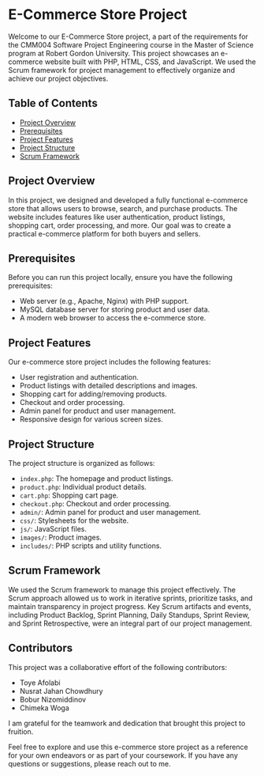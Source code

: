 # E-Commerce Store Project

Welcome to our E-Commerce Store project, a part of the requirements for the CMM004 Software Project Engineering course in the Master of Science program at Robert Gordon University. This project showcases an e-commerce website built with PHP, HTML, CSS, and JavaScript. We used the Scrum framework for project management to effectively organize and achieve our project objectives.

## Table of Contents

- [Project Overview](#project-overview)
- [Prerequisites](#prerequisites)
- [Project Features](#project-features)
- [Project Structure](#project-structure)
- [Scrum Framework](#scrum-framework)

## Project Overview

In this project, we designed and developed a fully functional e-commerce store that allows users to browse, search, and purchase products. The website includes features like user authentication, product listings, shopping cart, order processing, and more. Our goal was to create a practical e-commerce platform for both buyers and sellers.

## Prerequisites

Before you can run this project locally, ensure you have the following prerequisites:

- Web server (e.g., Apache, Nginx) with PHP support.
- MySQL database server for storing product and user data.
- A modern web browser to access the e-commerce store.

## Project Features

Our e-commerce store project includes the following features:

- User registration and authentication.
- Product listings with detailed descriptions and images.
- Shopping cart for adding/removing products.
- Checkout and order processing.
- Admin panel for product and user management.
- Responsive design for various screen sizes.

## Project Structure

The project structure is organized as follows:

- `index.php`: The homepage and product listings.
- `product.php`: Individual product details.
- `cart.php`: Shopping cart page.
- `checkout.php`: Checkout and order processing.
- `admin/`: Admin panel for product and user management.
- `css/`: Stylesheets for the website.
- `js/`: JavaScript files.
- `images/`: Product images.
- `includes/`: PHP scripts and utility functions.

## Scrum Framework

We used the Scrum framework to manage this project effectively. The Scrum approach allowed us to work in iterative sprints, prioritize tasks, and maintain transparency in project progress. Key Scrum artifacts and events, including Product Backlog, Sprint Planning, Daily Standups, Sprint Review, and Sprint Retrospective, were an integral part of our project management.

## Contributors

This project was a collaborative effort of the following contributors:

- Toye Afolabi
- Nusrat Jahan Chowdhury
- Bobur Nizomiddinov
- Chimeka Woga

I am grateful for the teamwork and dedication that brought this project to fruition.

Feel free to explore and use this e-commerce store project as a reference for your own endeavors or as part of your coursework. If you have any questions or suggestions, please reach out to me.
